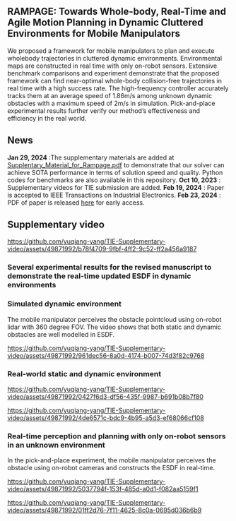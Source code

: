
## RAMPAGE: Towards Whole-body, Real-Time and Agile Motion Planning in Dynamic Cluttered Environments for Mobile Manipulators
We proposed a framework for mobile manipulators to plan and execute wholebody trajectories in cluttered dynamic environments. Environmental maps are constructed in real time with only on-robot sensors. Extensive benchmark comparisons and experiment demonstrate that the proposed framework can find near-optimal whole-body collision-free trajectories in real time with a high success rate. The high-frequency controller accurately tracks them at an average speed of 1.86m/s among unknown dynamic obstacles with a maximum speed of 2m/s in simulation. Pick-and-place experimental results further verify our method’s effectiveness and efficiency in the real world.
## News
**Jan 29, 2024** :The supplementary materials are added at [Supplentary_Material_for_Rampage.pdf](Supplentary_Material_for_Rampage.pdf) to demonstrate that our solver can achieve SOTA performance in terms of solution speed and quality. Python codes for benchmarks are also available in this repository.
**Oct 10, 2023** : Supplementary videos for TIE submission are added.
**Feb 19, 2024** : Paper is accepted to IEEE Transactions on Industrial Electronics.
**Feb 23, 2024** : PDF of paper is released [here](23-TIE-3535-early-access-pdf.pdf) for early access.

## Supplementary video
https://github.com/yuqiang-yang/TIE-Supplementary-video/assets/49871992/b78f4709-9fbf-4ff2-9c52-ff2a456a9187


### Several experimental results for the revised manuscript to demonstrate the real-time updated ESDF in dynamic environments 
### Simulated dynamic environment
The mobile manipulator perceives the obstacle pointcloud using on-robot lidar with 360 degree FOV. The video shows that both static and dynamic obstacles are well modelled in ESDF.

https://github.com/yuqiang-yang/TIE-Supplementary-video/assets/49871992/961dec56-8a0d-4174-b007-74d3f82c9768

### Real-world static and dynamic environment



https://github.com/yuqiang-yang/TIE-Supplementary-video/assets/49871992/0427f6d3-df56-435f-9987-b691b08b7f80




https://github.com/yuqiang-yang/TIE-Supplementary-video/assets/49871992/4de6571c-bdc9-4b95-a5d3-ef68066cf108







### Real-time perception and planning with only on-robot sensors in an unknown environment
In the pick-and-place experiment, the mobile manipulator perceives the obstacle using on-robot cameras and constructs the ESDF in real-time.

https://github.com/yuqiang-yang/TIE-Supplementary-video/assets/49871992/5037794f-153f-485d-a0d1-f082aa5159f1


https://github.com/yuqiang-yang/TIE-Supplementary-video/assets/49871992/01ff2d76-7f11-4625-8c0a-0695d036b6b9

